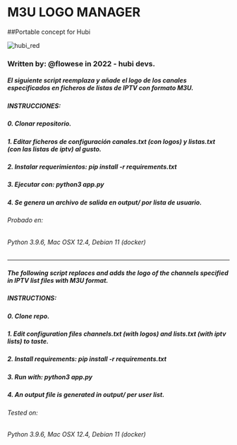 # M3U LOGO MANAGER
##Portable concept for Hubi

![hubi_red](https://user-images.githubusercontent.com/11386860/179783724-918d62f5-829d-4a63-a67a-92dd0aabd2fa.png)
### Written by: @flowese in 2022 - hubi devs.

##### El siguiente script reemplaza y añade el logo de los canales especificados en ficheros de listas de IPTV con formato M3U.

##### INSTRUCCIONES:
##### 0. Clonar repositorio.
##### 1. Editar ficheros de configuración canales.txt (con logos) y listas.txt (con las listas de iptv) al gusto.
##### 2. Instalar requerimientos: pip install -r requirements.txt
##### 3. Ejecutar con: python3 app.py
##### 4. Se genera un archivo de salida en output/ por lista de usuario.

###### Probado en:
###### Python 3.9.6, Mac OSX 12.4, Debian 11 (docker)

------

##### The following script replaces and adds the logo of the channels specified in IPTV list files with M3U format.
##### INSTRUCTIONS:
##### 0. Clone repo.
##### 1. Edit configuration files channels.txt (with logos) and lists.txt (with iptv lists) to taste.
##### 2. Install requirements: pip install -r requirements.txt
##### 3. Run with: python3 app.py
##### 4. An output file is generated in output/ per user list.

###### Tested on:
###### Python 3.9.6, Mac OSX 12.4, Debian 11 (docker)
